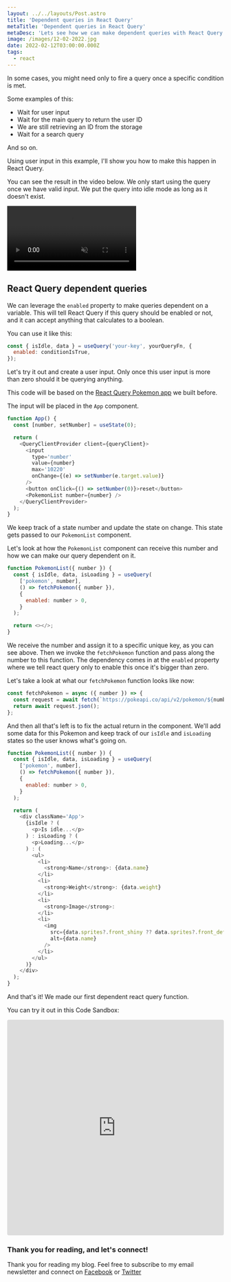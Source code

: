 ```yaml
---
layout: ../../layouts/Post.astro
title: 'Dependent queries in React Query'
metaTitle: 'Dependent queries in React Query'
metaDesc: 'Lets see how we can make dependent queries with React Query'
image: /images/12-02-2022.jpg
date: 2022-02-12T03:00:00.000Z
tags:
  - react
---
```


In some cases, you might need only to fire a query once a specific condition is met.

Some examples of this:

- Wait for user input
- Wait for the main query to return the user ID
- We are still retrieving an ID from the storage
- Wait for a search query

And so on.

Using user input in this example, I'll show you how to make this happen in React Query.

You can see the result in the video below. We only start using the query once we have valid input.
We put the query into idle mode as long as it doesn't exist.

<!-- ![Dependent queries in React Query](https://cdn.hashnode.com/res/hashnode/image/upload/v1643866043645/0xTgpKRQS.gif) -->
<video autoplay loop muted playsinline>
  <source src="https://res.cloudinary.com/daily-dev-tips/video/upload/v1643866080/dependent_z8ykz4.webm" type="video/webm" />
  <source src="https://res.cloudinary.com/daily-dev-tips/video/upload/v1643866080/dependent_yve5mj.mp4" type="video/mp4" />
</video>

## React Query dependent queries

We can leverage the `enabled` property to make queries dependent on a variable.
This will tell React Query if this query should be enabled or not, and it can accept anything that calculates to a boolean.

You can use it like this:

```js
const { isIdle, data } = useQuery('your-key', yourQueryFn, {
  enabled: conditionIsTrue,
});
```

Let's try it out and create a user input. Only once this user input is more than zero should it be querying anything.

This code will be based on the [React Query Pokemon app](https://daily-dev-tips.com/posts/a-first-look-at-react-query/) we built before.

The input will be placed in the `App` component.

```js
function App() {
  const [number, setNumber] = useState(0);

  return (
    <QueryClientProvider client={queryClient}>
      <input
        type='number'
        value={number}
        max='10220'
        onChange={(e) => setNumber(e.target.value)}
      />
      <button onClick={() => setNumber(0)}>reset</button>
      <PokemonList number={number} />
    </QueryClientProvider>
  );
}
```

We keep track of a state number and update the state on change.
This state gets passed to our `PokemonList` component.

Let's look at how the `PokemonList` component can receive this number and how we can make our query dependent on it.

```js
function PokemonList({ number }) {
  const { isIdle, data, isLoading } = useQuery(
    ['pokemon', number],
    () => fetchPokemon({ number }),
    {
      enabled: number > 0,
    }
  );

  return <></>;
}
```

We receive the number and assign it to a specific unique key, as you can see above.
Then we invoke the `fetchPokemon` function and pass along the number to this function.
The dependency comes in at the `enabled` property where we tell react query only to enable this once it's bigger than zero.

Let's take a look at what our `fetchPokemon` function looks like now:

```js
const fetchPokemon = async ({ number }) => {
  const request = await fetch(`https://pokeapi.co/api/v2/pokemon/${number}`);
  return await request.json();
};
```

And then all that's left is to fix the actual return in the component.
We'll add some data for this Pokemon and keep track of our `isIdle` and `isLoading` states so the user knows what's going on.

```js
function PokemonList({ number }) {
  const { isIdle, data, isLoading } = useQuery(
    ['pokemon', number],
    () => fetchPokemon({ number }),
    {
      enabled: number > 0,
    }
  );

  return (
    <div className='App'>
      {isIdle ? (
        <p>Is idle...</p>
      ) : isLoading ? (
        <p>Loading...</p>
      ) : (
        <ul>
          <li>
            <strong>Name</strong>: {data.name}
          </li>
          <li>
            <strong>Weight</strong>: {data.weight}
          </li>
          <li>
            <strong>Image</strong>:
          </li>
          <li>
            <img
              src={data.sprites?.front_shiny ?? data.sprites?.front_default}
              alt={data.name}
            />
          </li>
        </ul>
      )}
    </div>
  );
}
```

And that's it!
We made our first dependent react query function.

You can try it out in this Code Sandbox:

<iframe src="https://codesandbox.io/embed/pedantic-lalande-s7y35?fontsize=14&hidenavigation=1&theme=dark"
     style="width:100%; height:500px; border:0; border-radius: 4px; overflow:hidden;"
     title="pedantic-lalande-s7y35"
     allow="accelerometer; ambient-light-sensor; camera; encrypted-media; geolocation; gyroscope; hid; microphone; midi; payment; usb; vr; xr-spatial-tracking"
     sandbox="allow-forms allow-modals allow-popups allow-presentation allow-same-origin allow-scripts"
></iframe>

### Thank you for reading, and let's connect!

Thank you for reading my blog. Feel free to subscribe to my email newsletter and connect on [Facebook](https://www.facebook.com/DailyDevTipsBlog) or [Twitter](https://twitter.com/DailyDevTips1)
